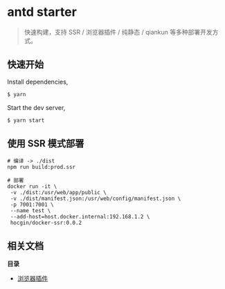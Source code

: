 # antd starter
> 快速构建，支持 SSR / 浏览器插件 / 纯静态 / qiankun 等多种部署开发方式。

## 快速开始

Install dependencies, 

```bash
$ yarn
```

Start the dev server,

```bash
$ yarn start
```

## 使用 SSR 模式部署

```shell
# 编译 -> ./dist
npm run build:prod.ssr

# 部署
docker run -it \
 -v ./dist:/usr/web/app/public \
 -v ./dist/manifest.json:/usr/web/config/manifest.json \
 -p 7001:7001 \
 --name test \
 --add-host=host.docker.internal:192.168.1.2 \
 hocgin/docker-ssr:0.0.2
```

## 相关文档
**目录**
- [浏览器插件](docs/浏览器插件开发.md)

